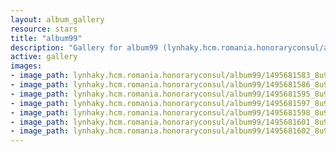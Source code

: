 ```yaml
---
layout: album_gallery
resource: stars
title: "album99"
description: "Gallery for album99 (lynhaky.hcm.romania.honoraryconsul/album99)"
active: gallery
images:
- image_path: lynhaky.hcm.romania.honoraryconsul/album99/1495681583_8u9a4958.jpg
- image_path: lynhaky.hcm.romania.honoraryconsul/album99/1495681586_8u9a4961.jpg
- image_path: lynhaky.hcm.romania.honoraryconsul/album99/1495681595_8u9a4983.jpg
- image_path: lynhaky.hcm.romania.honoraryconsul/album99/1495681597_8u9a4990.jpg
- image_path: lynhaky.hcm.romania.honoraryconsul/album99/1495681598_8u9a4994.jpg
- image_path: lynhaky.hcm.romania.honoraryconsul/album99/1495681601_8u9a5003.jpg
- image_path: lynhaky.hcm.romania.honoraryconsul/album99/1495681602_8u9a5007.jpg
---
```

